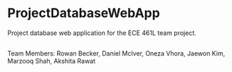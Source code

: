 # ProjectDatabaseWebApp
Project database web application for the ECE 461L team project.

##
Team Members: Rowan Becker, Daniel McIver, Oneza Vhora, Jaewon Kim, Marzooq Shah, Akshita Rawat
